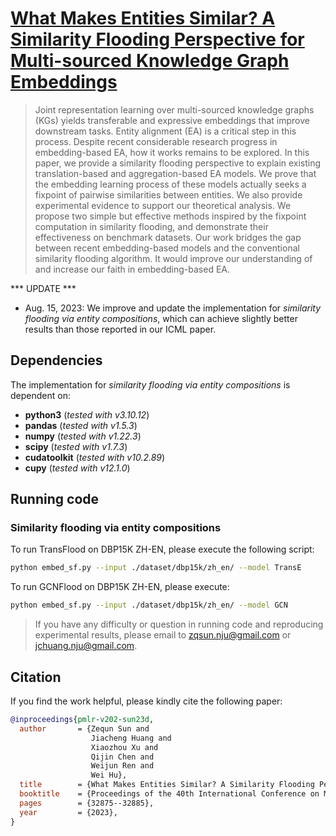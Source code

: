 # [What Makes Entities Similar? A Similarity Flooding Perspective for Multi-sourced Knowledge Graph Embeddings](https://proceedings.mlr.press/v202/sun23d/sun23d.pdf)

> Joint representation learning over multi-sourced knowledge graphs (KGs) yields transferable and expressive embeddings that improve downstream tasks. Entity alignment (EA) is a critical step in this process. Despite recent considerable research progress in embedding-based EA, how it works remains to be explored. In this paper, we provide a similarity flooding perspective to explain existing translation-based and aggregation-based EA models. We prove that the embedding learning process of these models actually seeks a fixpoint of pairwise similarities between entities. We also provide experimental evidence to support our theoretical analysis. We propose two simple but effective methods inspired by the fixpoint computation in similarity flooding, and demonstrate their effectiveness on benchmark datasets. Our work bridges the gap between recent embedding-based models and the conventional similarity flooding algorithm. It would improve our understanding of and increase our faith in embedding-based EA.

*** UPDATE *** 

* Aug. 15, 2023: We improve and update the implementation for *similarity flooding via entity compositions*, which can achieve slightly better results than those reported in our ICML paper.

## Dependencies

The implementation for *similarity flooding via entity compositions* is dependent on:

* **python3** (*tested with v3.10.12*)
* **pandas** (*tested with v1.5.3*)
* **numpy** (*tested with v1.22.3*)
* **scipy** (*tested with v1.7.3*)
* **cudatoolkit** (*tested with v10.2.89*)
* **cupy** (*tested with v12.1.0*)

## Running code

### Similarity flooding via entity compositions

To run TransFlood on DBP15K ZH-EN, please execute the following script:

```bash
python embed_sf.py --input ./dataset/dbp15k/zh_en/ --model TransE
```

To run GCNFlood on DBP15K ZH-EN, please execute:

```bash
python embed_sf.py --input ./dataset/dbp15k/zh_en/ --model GCN
```

> If you have any difficulty or question in running code and reproducing experimental results, please email to zqsun.nju@gmail.com or jchuang.nju@gmail.com.

## Citation
If you find the work helpful, please kindly cite the following paper:
```bibtex
@inproceedings{pmlr-v202-sun23d,
  author       = {Zequn Sun and
                  Jiacheng Huang and
                  Xiaozhou Xu and
                  Qijin Chen and
                  Weijun Ren and
                  Wei Hu},
  title        = {What Makes Entities Similar? A Similarity Flooding Perspective for Multi-sourced Knowledge Graph Embeddings},
  booktitle    = {Proceedings of the 40th International Conference on Machine Learning},
  pages        = {32875--32885},
  year         = {2023},
}
```
